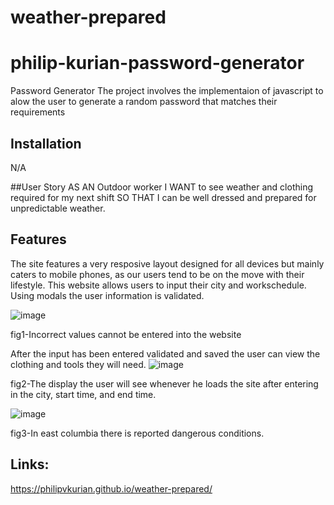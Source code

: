 # weather-prepared

# philip-kurian-password-generator
Password Generator
The project involves the implementaion of javascript to alow the user to generate a random password that matches their requirements

## Installation

N/A

##User Story
AS AN Outdoor worker
I WANT to see weather and clothing required for my next shift
SO THAT I can be well dressed and prepared for unpredictable weather.

## Features
The site features a very resposive layout designed for all devices but mainly caters to mobile phones, as our users tend to be on the move with their lifestyle.
This website allows users to input their city and workschedule. Using modals the user information is validated.

![image](https://user-images.githubusercontent.com/114792819/204135742-d77094cd-8075-444c-9ded-66e7ab5dd013.png)

fig1-Incorrect values cannot be entered into the website

After the input has been entered validated and saved the user can view the clothing and tools they will need.
![image](https://user-images.githubusercontent.com/114792819/204135868-9070151e-94cd-4901-bb75-07b478d50e83.png)

fig2-The display the user will see whenever he loads the site after entering in the city, start time, and end time.

![image](https://user-images.githubusercontent.com/114792819/204135959-e712081d-5fea-49a9-903a-854b7de3413c.png)

fig3-In east columbia there is reported dangerous conditions.


## Links:
https://philipvkurian.github.io/weather-prepared/

